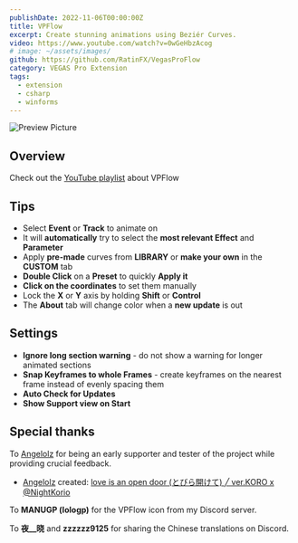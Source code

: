 ```yaml
---
publishDate: 2022-11-06T00:00:00Z
title: VPFlow
excerpt: Create stunning animations using Beziér Curves.
video: https://www.youtube.com/watch?v=0wGeHbzAcog
# image: ~/assets/images/
github: https://github.com/RatinFX/VegasProFlow
category: VEGAS Pro Extension
tags:
  - extension
  - csharp
  - winforms
---
```


![Preview Picture](/preview/vegas-pro-flow.png)

## Overview

Check out the [YouTube playlist](https://www.youtube.com/playlist?list=PL9FpRwzrQ-HQ-SYhEQlY1euIJl_zx7ZVl) about VPFlow

## Tips

- Select **Event** or **Track** to animate on
- It will **automatically** try to select the **most relevant Effect** and **Parameter**
- Apply **pre-made** curves from **LIBRARY** or **make your own** in the **CUSTOM** tab
- **Double Click** on a **Preset** to quickly **Apply it**
- **Click on the coordinates** to set them manually
- Lock the **X** or **Y** axis by holding **Shift** or **Control**
- The **About** tab will change color when a **new update** is out

## Settings

- **Ignore long section warning** - do not show a warning for longer animated sections
- **Snap Keyframes to whole Frames** - create keyframes on the nearest frame instead of evenly spacing them
- **Auto Check for Updates**
- **Show Support view on Start**

## Special thanks

To [Angelolz](https://www.youtube.com/@angelolz1) for being an early supporter and tester of the project while providing crucial feedback.

- [Angelolz](https://www.youtube.com/@angelolz1) created: [love is an open door (とびら開けて) ╱ ver.KORO x @NightKorio](https://www.youtube.com/watch?v=Ro-KaV3iCs0)

To **MANUGP (lologp)** for the VPFlow icon from my Discord server.

To **夜\_\_晓** and **zzzzzz9125** for sharing the Chinese translations on Discord.
